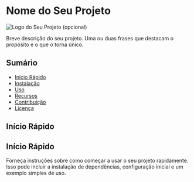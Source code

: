 # Nome do Seu Projeto

![Logo do Seu Projeto (opcional)](link-para-logo.png)

Breve descrição do seu projeto. Uma ou duas frases que destacam o propósito e o que o torna único.

## Sumário

- [Início Rápido](#início-rápido)
- [Instalação](#instalação)
- [Uso](#uso)
- [Recursos](#recursos)
- [Contribuição](#contribuição)
- [Licença](#licença)

## Início Rápido
## Início Rápido

Forneça instruções sobre como começar a usar o seu projeto rapidamente. Isso pode incluir a instalação de dependências, configuração inicial e um exemplo simples de uso.
